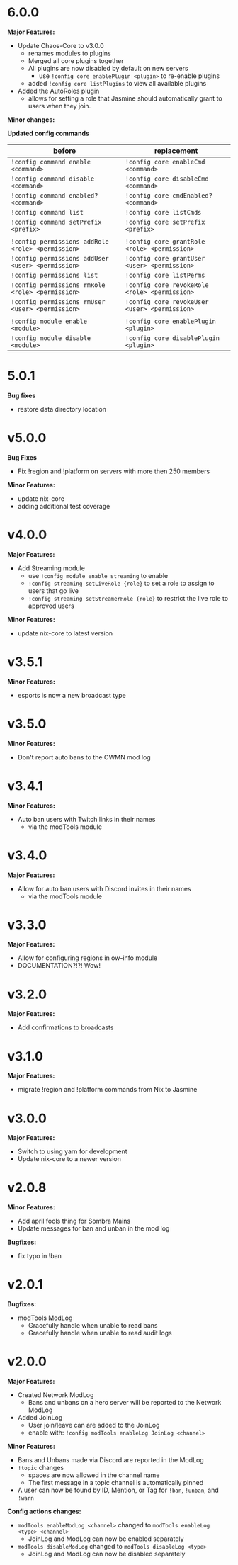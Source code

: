 # 6.0.0
**Major Features:**
- Update Chaos-Core to v3.0.0
  - renames modules to plugins
  - Merged all core plugins together
  - All plugins are now disabled by default on new servers
    - use `!config core enablePlugin <plugin>` to re-enable plugins 
  - added `!config core listPlugins` to view all available plugins
- Added the AutoRoles plugin
  - allows for setting a role that Jasmine should automatically grant to users when they join.
  
**Minor changes:**

**Updated config commands**

| before | replacement |
|--------|-------------|
| `!config command enable <command>` | `!config core enableCmd <command>` |
| `!config command disable <command>` | `!config core disableCmd <command>` |
| `!config command enabled? <command>` | `!config core cmdEnabled? <command>` |
| `!config command list` | `!config core listCmds` |
| `!config command setPrefix <prefix>` | `!config core setPrefix <prefix>` |
| | |
| `!config permissions addRole <role> <permission>` | `!config core grantRole <role> <permission>` |
| `!config permissions addUser <user> <permission>` | `!config core grantUser <user> <permission>` |
| `!config permissions list` | `!config core listPerms` |
| `!config permissions rmRole <role> <permission>` | `!config core revokeRole <role> <permission>` |
| `!config permissions rmUser <user> <permission>` | `!config core revokeUser <user> <permission>` |
| | |
| `!config module enable <module>` | `!config core enablePlugin <plugin>` |
| `!config module disable <module>` | `!config core disablePlugin <plugin>` |



# 5.0.1  
**Bug fixes**
- restore data directory location



# v5.0.0
**Bug Fixes**
- Fix !region and !platform on servers with more then 250 members

**Minor Features:**
- update nix-core
- adding additional test coverage



# v4.0.0
**Major Features:**
- Add Streaming module
    - use `!config module enable streaming` to enable
    - `!config streaming setLiveRole {role}` to set a role to assign to users that go live
    - `!config streaming setStreamerRole {role}` to restrict the live role to approved users

**Minor Features:**
- update nix-core to latest version



# v3.5.1
**Minor Features:**
- esports is now a new broadcast type



# v3.5.0
**Minor Features:**
- Don't report auto bans to the OWMN mod log



# v3.4.1
**Minor Features:**
- Auto ban users with Twitch links in their names
    - via the modTools module



# v3.4.0
**Major Features:**
- Allow for auto ban users with Discord invites in their names
    - via the modTools module



# v3.3.0
**Major Features:**
- Allow for configuring regions in ow-info module
- DOCUMENTATION?!?! Wow!



# v3.2.0
**Major Features:**
- Add confirmations to broadcasts



# v3.1.0
**Major Features:**
- migrate !region and !platform commands from Nix to Jasmine



# v3.0.0
**Major Features:**
- Switch to using yarn for development
- Update nix-core to a newer version



# v2.0.8
**Minor Features:**
- Add april fools thing for Sombra Mains
- Update messages for ban and unban in the mod log

**Bugfixes:**
- fix typo in !ban



# v2.0.1
**Bugfixes:**
- modTools ModLog
    - Gracefully handle when unable to read bans
    - Gracefully handle when unable to read audit logs



# v2.0.0
**Major Features:**
- Created Network ModLog
    - Bans and unbans on a hero server will be reported to the Network ModLog
- Added JoinLog
    - User join/leave can are added to the JoinLog
    - enable with: `!config modTools enableLog JoinLog <channel>`

**Minor Features:**
- Bans and Unbans made via Discord are reported in the ModLog
- `!topic` changes
    - spaces are now allowed in the channel name
    - The first message in a topic channel is automatically pinned
- A user can now be found by ID, Mention, or Tag for `!ban`, `!unban`, and `!warn` 

**Config actions changes:**
- `modTools enableModLog <channel>` changed to `modTools enableLog <type> <channel>`
    - JoinLog and ModLog can now be enabled separately
- `modTools disableModLog` changed to `modTools disableLog <type>`
    - JoinLog and ModLog can now be disabled separately
